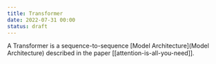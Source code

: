 ```yaml
---
title: Transformer
date: 2022-07-31 00:00
status: draft
---
```


A Transformer is a sequence-to-sequence [Model Architecture](Model Architecture) described in the paper [[attention-is-all-you-need]].